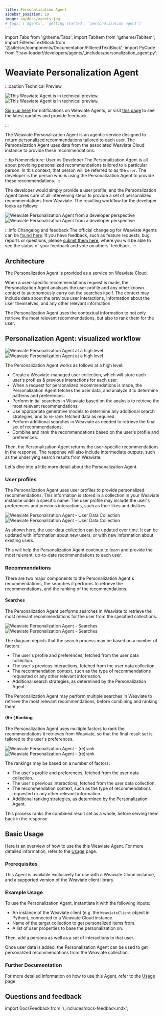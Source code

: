 ```yaml
---
title: Personalization Agent
sidebar_position: 10
image: og/docs/agents.jpg
# tags: ['agents', 'getting started', 'personalization agent']
---
```


import Tabs from '@theme/Tabs';
import TabItem from '@theme/TabItem';
import FilteredTextBlock from '@site/src/components/Documentation/FilteredTextBlock';
import PyCode from '!!raw-loader!/developers/agents/_includes/personalization_agent.py';

# Weaviate Personalization Agent

:::caution Technical Preview

![This Weaviate Agent is in technical preview.](../_includes/agents_tech_preview_light.png#gh-light-mode-only "This Weaviate Agent is in technical preview.")
![This Weaviate Agent is in technical preview.](../_includes/agents_tech_preview_dark.png#gh-dark-mode-only "This Weaviate Agent is in technical preview.")

[Sign up here](https://events.weaviate.io/weaviate-agents) for notifications on Weaviate Agents, or visit [this page](https://weaviateagents.featurebase.app/) to see the latest updates and provide feedback.

:::

The Weaviate Personalization Agent is an agentic service designed to return personalized recommendations tailored to each user. The Personalization Agent uses data from the associated Weaviate Cloud instance to provide these recommendations.

:::tip Nomenclature: User vs Developer
The Personalization Agent is all about providing personalized recommendations tailored to a particular person. In this context, that person will be referred to as the `user`. The developer is the person who is using the Personalization Agent to provide these recommendations.
:::

The developer would simply provide a user profile, and the Personalization Agent takes care of all intervening steps to provide a set of personalized recommendations from Weaviate. The resulting workflow for the developer looks as follows:

![Weaviate Personalization Agent from a developer perspective](../_includes/personalization_agent_overview_light.png#gh-light-mode-only "Weaviate Personalization Agent from a developer perspective")
![Weaviate Personalization Agent from a developer perspective](../_includes/personalization_agent_overview_dark.png#gh-dark-mode-only "Weaviate Personalization Agent from a developer perspective")

:::info Changelog and feedback
The official changelog for Weaviate Agents can be [found here](https://weaviateagents.featurebase.app/changelog). If you have feedback, such as feature requests, bug reports or questions, please [submit them here](https://weaviateagents.featurebase.app/), where you will be able to see the status of your feedback and vote on others' feedback.
:::

## Architecture

The Personalization Agent is provided as a service on Weaviate Cloud.

When a user-specific recommendations request is made, the Personalization Agent analyses the user profile and any other known context to autonomously carry out the searches itself. The context may include data about the previous user interactions, information about the user themselves, and any other relevant information.

The Personalization Agent uses the contextual information to not only retrieve the most relevant recommendations, but also to rank them for the user.

## Personalization Agent: visualized workflow

![Weaviate Personalization Agent at a high level](../_includes/personalization_agent_architecture_light.png#gh-light-mode-only "Weaviate Personalization Agent at a high level")
![Weaviate Personalization Agent at a high level](../_includes/personalization_agent_architecture_dark.png#gh-dark-mode-only "Weaviate Personalization Agent at a high level")

The Personalization Agent works as follows at a high level:

- Create a Weaviate-managed user collection, which will store each user's profiles & previous interactions for each user.
- When a request for personalized recommendations is made, the Personalization Agent fetches the user data, and analyze it to determine patterns and preferences.
- Perform initial searches in Weaviate based on the analysis to retrieve the most relevant recommendations.
- Use appropriate generative models to determine any additional search strategies, and to re-rank fetched data as required.
- Perform additional searches in Weaviate as needed to retrieve the final set of recommendations.
- Combine and rank the recommendations based on the user's profile and preferences.

Then, the Personalization Agent returns the user-specific recommendations in the response. The response will also include intermediate outputs, such as the underlying search results from Weaviate.

Let's dive into a little more detail about the Personalization Agent.

### User profiles

The Personalization Agent uses user profiles to provide personalized recommendations. This information is stored in a collection in your Weaviate instance under a specific name. The user profile may include the user's preferences and previous interactions, such as their likes and dislikes.

![Weaviate Personalization Agent - User Data Collection](../_includes/personalization_agent_users_light.png#gh-light-mode-only "Weaviate Personalization Agent - User Data Collection")
![Weaviate Personalization Agent - User Data Collection](../_includes/personalization_agent_users_dark.png#gh-dark-mode-only "Weaviate Personalization Agent - User Data Collection")

As shown here, the user data collection can be updated over time. It can be updated with information about new users, or with new information about existing users.

This will help the Personalization Agent continue to learn and provide the most relevant, up-to-date recommendations to each user.

### Recommendations

There are two major components to the Personalization Agent's recommendations, the searches it performs to retrieve the recommendations, and the ranking of the recommendations.

#### Searches

The Personalization Agent performs searches in Weaviate to retrieve the most relevant recommendations for the user from the specified collections.

![Weaviate Personalization Agent - Searches](../_includes/personalization_agent_search_light.png#gh-light-mode-only "Weaviate Personalization Agent - Searches")
![Weaviate Personalization Agent - Searches](../_includes/personalization_agent_search_dark.png#gh-dark-mode-only "Weaviate Personalization Agent - Searches")

The diagram depicts that the search process may be based on a number of factors:

- The user's profile and preferences, fetched from the user data collection.
- The user's previous interactions, fetched from the user data collection.
- The recommendation context, such as the type of recommendations requested or any other relevant information.
- Additional search strategies, as determined by the Personalization Agent.

The Personalization Agent may perform multiple searches in Weaviate to retrieve the most relevant recommendations, before combining and ranking them.

#### (Re-)Ranking

The Personalization Agent uses multiple factors to rank the recommendations it retrieves from Weaviate, so that the final result set is tailored to the user's preferences.

![Weaviate Personalization Agent - (re)rank](../_includes/personalization_agent_rank_light.png#gh-light-mode-only "Weaviate Personalization Agent - (re)rank")
![Weaviate Personalization Agent - (re)rank](../_includes/personalization_agent_rank_dark.png#gh-dark-mode-only "Weaviate Personalization Agent - (re)rank")

The rankings may be based on a number of factors:

- The user's profile and preferences, fetched from the user data collection.
- The user's previous interactions, fetched from the user data collection.
- The recommendation context, such as the type of recommendations requested or any other relevant information.
- Additional ranking strategies, as determined by the Personalization Agent.

This process ranks the combined result set as a whole, before serving them back in the response.

## Basic Usage

Here is an overview of how to use the this Weaviate Agent. For more detailed information, refer to the [Usage](./usage.md) page.

### Prerequisites

This Agent is available exclusively for use with a Weaviate Cloud instance, and a supported version of the Weaviate client library.

### Example Usage

To use the Personalization Agent, instantiate it with the following inputs:

- An instance of the Weaviate client (e.g. the `WeaviateClient` object in Python), connected to a Weaviate Cloud instance.
- Name of the target collection to get personalized items from.
- A list of user properties to base the personalization on.

<Tabs groupId="languages">
    <TabItem value="py_agents" label="Python">
        <FilteredTextBlock
            text={PyCode}
            startMarker="# START InstantiatePersonalizationAgent"
            endMarker="# END InstantiatePersonalizationAgent"
            language="py"
        />
    </TabItem>
</Tabs>

Then, add a persona as well as a set of interactions to that user.

<Tabs groupId="languages">
    <TabItem value="py_agents" label="Python">
        <FilteredTextBlock
            text={PyCode}
            startMarker="# START AddUserData"
            endMarker="# END AddUserData"
            language="py"
        />
    </TabItem>
</Tabs>

Once user data is added, the Personalization Agent can be used to get personalized recommendations from the Weaviate collection.

<Tabs groupId="languages">
    <TabItem value="py_agents" label="Python">
        <FilteredTextBlock
            text={PyCode}
            startMarker="# START BasicQuery"
            endMarker="# END BasicQuery"
            language="py"
        />
    </TabItem>

</Tabs>

### Further Documentation

For more detailed information on how to use this Agent, refer to the [Usage](./usage.md) page.

## Questions and feedback

import DocsFeedback from '/_includes/docs-feedback.mdx';

<DocsFeedback/>

